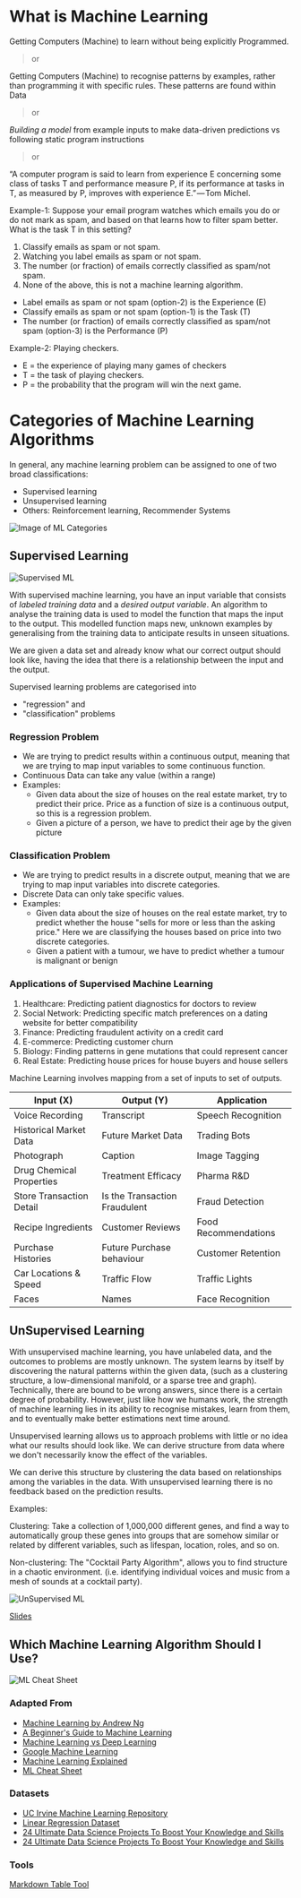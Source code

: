 
# What is  Machine Learning

Getting Computers (Machine) to learn without being explicitly Programmed.

> or

Getting Computers (Machine) to recognise patterns by examples, rather than programming it with specific rules. These patterns are found within Data

> or

_Building a model_ from example inputs to make data-driven predictions vs following  static program instructions

> or

“A computer program is said to learn from experience E concerning some class of tasks T and performance measure P, if its performance at tasks in T, as measured by P, improves with experience E.” — Tom Michel.

Example-1:
Suppose your email program watches which emails you do or do not mark as spam, and based on that learns how to filter spam better. What is the task T in this setting?

1. Classify emails as spam or not spam.
2. Watching you label emails as spam or not spam.
3. The number (or fraction) of emails correctly classified as spam/not spam.
4. None of the above, this is not a machine learning algorithm.

* Label emails as spam or not spam (option-2) is the Experience (E)
* Classify emails as spam or not spam (option-1) is the Task (T)
* The number (or fraction) of emails correctly classified as spam/not spam (option-3) is the Performance (P)

Example-2: 
Playing checkers.

* E = the experience of playing many games of checkers
* T = the task of playing checkers.
* P = the probability that the program will win the next game.

# Categories of Machine Learning Algorithms

In general, any machine learning problem can be assigned to one of two broad classifications:

* Supervised learning
* Unsupervised learning
* Others: Reinforcement learning, Recommender Systems

![Image of ML Categories](/images/ml-categories.jpg)

## Supervised Learning

![Supervised ML](/images/supervised-ml.png)

With supervised machine learning, you have an input variable that consists of _labeled training data_ and a _desired output variable_. An algorithm to analyse the training data is used to model the function that maps the input to the output. This modelled function maps new, unknown examples by generalising from the training data to anticipate results in unseen situations.

We are given a data set and already know what our correct output should look like, having the idea that there is a relationship between the input and the output.

Supervised learning problems are categorised into 

* "regression" and
* "classification" problems

### Regression Problem

* We are trying to predict results within a continuous output, meaning that we are trying to map input variables to some continuous function. 
* Continuous Data can take any value (within a range)
* Examples:
  * Given data about the size of houses on the real estate market, try to predict their price. Price as a function of size is a continuous output, so this is a regression problem.
  * Given a picture of a person, we have to predict their age by the given picture

### Classification Problem

* We are trying to predict results in a discrete output,  meaning that we are trying to map input variables into discrete categories.
* Discrete Data can only take specific values.
* Examples:
  * Given data about the size of houses on the real estate market, try to predict whether the house "sells for more or less than the asking price." Here we are classifying the houses based on price into two discrete categories.
  * Given a patient with a tumour, we have to predict whether a tumour is malignant or benign

### Applications of Supervised Machine Learning

1. Healthcare: Predicting patient diagnostics for doctors to review
2. Social Network: Predicting specific match preferences on a dating website for better compatibility
3. Finance: Predicting fraudulent activity on a credit card
4. E-commerce: Predicting customer churn
5. Biology: Finding patterns in gene mutations that could represent cancer
6. Real Estate: Predicting house prices for house buyers and house sellers

Machine Learning involves mapping from a set of inputs to set of outputs.

| Input (X)                | Output (Y)                    | Application          |
|--------------------------|-------------------------------|----------------------|
| Voice Recording          | Transcript                   | Speech Recognition   |
| Historical Market Data   | Future Market Data            | Trading Bots         |
| Photograph               | Caption                       | Image Tagging        |
| Drug Chemical Properties | Treatment Efficacy            | Pharma R&D           |
| Store Transaction Detail | Is the Transaction Fraudulent | Fraud Detection      |
| Recipe Ingredients      | Customer Reviews              | Food Recommendations |
| Purchase Histories       | Future Purchase behaviour     | Customer Retention   |
| Car Locations & Speed    | Traffic Flow                  | Traffic Lights       |
| Faces                    | Names                         | Face Recognition     |

## UnSupervised Learning

With unsupervised machine learning, you have unlabeled data, and the outcomes to problems are mostly unknown. The system learns by itself by discovering the natural patterns within the given data, (such as a clustering structure, a low-dimensional manifold, or a sparse tree and graph). Technically, there are bound to be wrong answers, since there is a certain degree of probability. However, just like how we humans work, the strength of machine learning lies in its ability to recognise mistakes, learn from them, and to eventually make better estimations next time around.

Unsupervised learning allows us to approach problems with little or no idea what our results should look like. We can derive structure from data where we don't necessarily know the effect of the variables.

We can derive this structure by clustering the data based on relationships among the variables in the data.
With unsupervised learning there is no feedback based on the prediction results.

Examples:

Clustering: Take a collection of 1,000,000 different genes, and find a way to automatically group these genes into groups that are somehow similar or related by different variables, such as lifespan, location, roles, and so on.

Non-clustering: The "Cocktail Party Algorithm", allows you to find structure in a chaotic environment. (i.e. identifying individual voices and music from a mesh of sounds at a cocktail party).

![UnSupervised ML](/images/unsupervised-ml.png)

[Slides](https://d3c33hcgiwev3.cloudfront.net/_974fa7509d583eabb592839f9716fe25_Lecture1.pdf?Expires=1530748800&Signature=J5yzAnp2TbH6Rw4yGfRnWVx5LtT5um1WSgMKChJhZrBqvc1MAcTFbn7Bd1Vt2ti6BU0BWqSeHAIIjXQ2NkTrCLYyCv7Byo~XWGzfThTZFubAVsG9CcruRMXTJZX3uTJNcTivhTDyGiUbyJL~b3TsdR8-plxspJCzs9Ffjmqu6Vk_&Key-Pair-Id=APKAJLTNE6QMUY6HBC5A)

## Which Machine Learning Algorithm Should I Use?

![ML Cheat Sheet](/images/machine-learning-cheet-sheet.png)

### Adapted From

* [Machine Learning by Andrew Ng](https://www.coursera.org/learn/machine-learning/lecture/Ujm7v/what-is-machine-learning)
* [A Beginner's Guide to Machine Learning](https://www.linkedin.com/pulse/beginners-guide-machine-learning-randy-lao-/?trk=v-feed "Permalink to ")
* [Machine Learning vs Deep Learning](https://mc.ai/machine-learning-vs-deep-learning/)
* [Google Machine Learning](https://www.youtube.com/watch?v=cKxRvEZd3Mw&list=PLT6elRN3Aer7ncFlaCz8Zz-4B5cnsrOMt)
* [Machine Learning Explained](http://bigdata-madesimple.com/machine-learning-explained-understanding-supervised-unsupervised-and-reinforcement-learning/)
* [ML Cheat Sheet](https://www.kdnuggets.com/2017/06/which-machine-learning-algorithm.html)

### Datasets

* [UC Irvine Machine Learning Repository](http://archive.ics.uci.edu/ml/index.php)
* [Linear Regression Dataset](http://people.sc.fsu.edu/~jburkardt/datasets/regression/regression.html)
* [24 Ultimate Data Science Projects To Boost Your Knowledge and Skills](https://www.analyticsvidhya.com/blog/2018/05/24-ultimate-data-science-projects-to-boost-your-knowledge-and-skills/)
* [24 Ultimate Data Science Projects To Boost Your Knowledge and Skills](https://www.analyticsvidhya.com/blog/2018/05/24-ultimate-data-science-projects-to-boost-your-knowledge-and-skills/)

### Tools

[Markdown Table Tool](https://www.tablesgenerator.com/markdown_tables)
